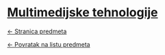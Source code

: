 # [Multimedijske tehnologije](https://www.github.com/studosi-fer/MT)
[<- Stranica predmeta](https://www.fer.unizg.hr/predmet/multeh)

[<- Povratak na listu predmeta](https://www.github.com/studosi/FER)